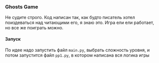 ### Ghosts Game 
Не судите строго. Код написан так, как будто писатель хотел поиздеваться над читающими его, я знаю это. Игра ели ели работает, но все же поиграть можно. 

#### Запуск
По идее надо запустить файл `main.py`, выбрать сложность уровня, и потом запустится файл `pp1.py`, в котором написана вся логика игры
